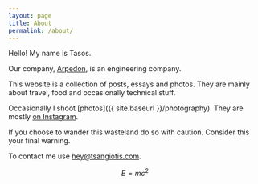 ```yaml
---
layout: page
title: About
permalink: /about/
---
```


Hello! My name is Tasos.

Our company, [Arpedon](https://www.arpedon.com), is an engineering company.

This website is a collection of posts, essays and photos. They are mainly about travel, food and occasionally technical stuff.

Occasionally I shoot [photos]({{ site.baseurl }}/photography). They are mostly [on Instagram](https://instagram.com/tsangiotis).

If you choose to wander this wasteland do so with caution. Consider this your final warning.

To contact me use [hey@tsangiotis.com](mailto:hey@tsangiotis.com).

$$E=mc^2$$